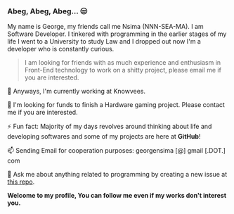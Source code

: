 ### Abeg, Abeg, Abeg... 😒

My name is George, my friends call me Nsima (NNN-SEA-MA). I am Software Developer. I tinkered with programming in the earlier stages of my life I went to a University to study Law and I dropped out now I'm a developer who is constantly curious.


> I am looking for friends with as much experience and enthusiasm in Front-End technology to work on a shitty  project, please email me if you are interested.

 🔭 Anyways, I'm currently working at Knowvees.

 👯 I'm looking for funds to finish a Hardware gaming project. Please contact me if you are interested.

 ⚡ Fun fact: Majority of my days revolves around thinking about life and developing softwares and some of my projects are here at **GitHub**!
  
 📫 Sending Email for cooperation purposes: georgensima [@] gmail [.DOT.] com
 
 💬 Ask me about anything related to programming by creating a new issue at [this repo](https://github.com/Nsima/Nsima/issues/new?assignees=&labels=question&template=custom.md&title=Question%3A+%5BYour-Title%5D).

**Welcome to my profile, You can follow me even if my works don't interest you.**


<!--
You found a secret! Nsima/Nsima is a ✨special ✨ repository that you can use to add a README.md to your GitHub profile. Make sure it’s public and initialize it with a README to get started.

New Nsima/Nsima is now a special repository: its README.md will appear on your profile! Send feedback. 

**Nsima/Nsimax** is a ✨ _special_ ✨ repository because its `README.md` (this file) appears on your GitHub profile.
Here are some ideas to get you started:
- 🔭 I’m currently working on ...
- 🌱 I’m currently learning ...
- 👯 I’m looking to collaborate on ...
- 🤔 I’m looking for help with ...
- 💬 Ask me about ...
- 📫 How to reach me: ...
- 😄 Pronouns: ...
- ⚡ Fun fact: ...
-->
